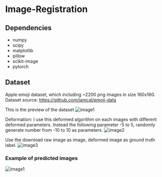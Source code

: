# Image-Registration



## Dependencies

* numpy
* scipy
* matplotlib
* pillow
* scikit-image
* pytorch

## Dataset
Apple emoji dataset, which including ~2200 png images in size 160x160. Dataset source: https://github.com/iamcal/emoji-data

This is the preview of the dataset
![image1](https://github.com/limingwu8/Image-Registration/blob/master/images/dataset.png)

Deformation: I use this deformed algorithm on each images with different deformed parameters. Instead the following parameter -5 to 5, randomly generate number from -10 to 10 as parameters.
![image2](https://github.com/limingwu8/Image-Registration/blob/master/images/deformation_function.png)

Use the download raw image as image, deformed image as ground truth label.
![image3](https://github.com/limingwu8/Image-Registration/blob/master/images/deformed_img.png)


### Example of predicted images
![image1](https://github.com/limingwu8/UNet-pytorch/blob/master/images/prediction_results.png)
